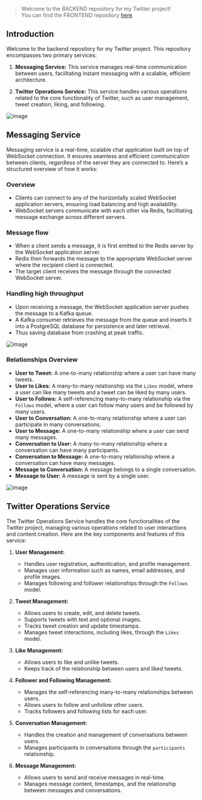 > Welcome to the BACKEND repository for my Twitter project! <br/>
> You can find the FRONTEND repository [here](https://github.com/parveshsaini/twitter-client).

## Introduction

Welcome to the backend repository for my Twitter project. This repository encompasses two primary services:

1. **Messaging Service:** This service manages real-time communication between users, facilitating instant messaging with a scalable, efficient architecture.

2. **Twitter Operations Service:** This service handles various operations related to the core functionality of Twitter, such as user management, tweet creation, liking, and following.
  
![image](https://github.com/user-attachments/assets/e89c162f-8547-4a34-870d-7e2c3b2623f4)
<br/>

   

## Messaging Service
Messaging service is a real-time, scalable chat application built on top of WebSocket connection. It ensures seamless and efficient communication between clients, regardless of the server they are connected to. Here’s a structured overview of how it works:


### **Overview**
- Clients can connect to any of the horizontally scaled WebSocket application servers, ensuring load balancing and high availability.
- WebSocket servers communicate with each other via Redis, facilitating message exchange across different servers.
  
### **Message flow**
- When a client sends a message, it is first emitted to the Redis server by the WebSocket application server.
- Redis then forwards the message to the appropriate WebSocket server where the recipient client is connected.
- The target client receives the message through the connected WebSocket server.

### **Handling high throughput**
- Upon receiving a message, the WebSocket application server pushes the message to a Kafka queue.
- A Kafka consumer retrieves the message from the queue and inserts it into a PostgreSQL database for persistence and later retrieval.
- Thus saving database from crashing at peak traffic.

![image](https://github.com/user-attachments/assets/46e1f6ab-e121-4ffa-8642-4081213be4be)

### Relationships Overview

- **User to Tweet:** A one-to-many relationship where a user can have many tweets.
- **User to Likes:** A many-to-many relationship via the `Likes` model, where a user can like many tweets and a tweet can be liked by many users.
- **User to Follows:** A self-referencing many-to-many relationship via the `Follows` model, where a user can follow many users and be followed by many users.
- **User to Conversation:** A one-to-many relationship where a user can participate in many conversations.
- **User to Message:** A one-to-many relationship where a user can send many messages.
- **Conversation to User:** A many-to-many relationship where a conversation can have many participants.
- **Conversation to Message:** A one-to-many relationship where a conversation can have many messages.
- **Message to Conversation:** A message belongs to a single conversation.
- **Message to User:** A message is sent by a single user.


![image](https://github.com/user-attachments/assets/9aefc45a-15cd-4ae1-8189-0d7696c8fde8)

## Twitter Operations Service

The Twitter Operations Service handles the core functionalities of the Twitter project, managing various operations related to user interactions and content creation. Here are the key components and features of this service:

1. **User Management:**
   - Handles user registration, authentication, and profile management.
   - Manages user information such as names, email addresses, and profile images.
   - Manages following and follower relationships through the `Follows` model.

2. **Tweet Management:**
   - Allows users to create, edit, and delete tweets.
   - Supports tweets with text and optional images.
   - Tracks tweet creation and update timestamps.
   - Manages tweet interactions, including likes, through the `Likes` model.

3. **Like Management:**
   - Allows users to like and unlike tweets.
   - Keeps track of the relationship between users and liked tweets.

4. **Follower and Following Management:**
   - Manages the self-referencing many-to-many relationships between users.
   - Allows users to follow and unfollow other users.
   - Tracks followers and following lists for each user.

5. **Conversation Management:**
   - Handles the creation and management of conversations between users.
   - Manages participants in conversations through the `participants` relationship.

6. **Message Management:**
   - Allows users to send and receive messages in real-time.
   - Manages message content, timestamps, and the relationship between messages and conversations.


